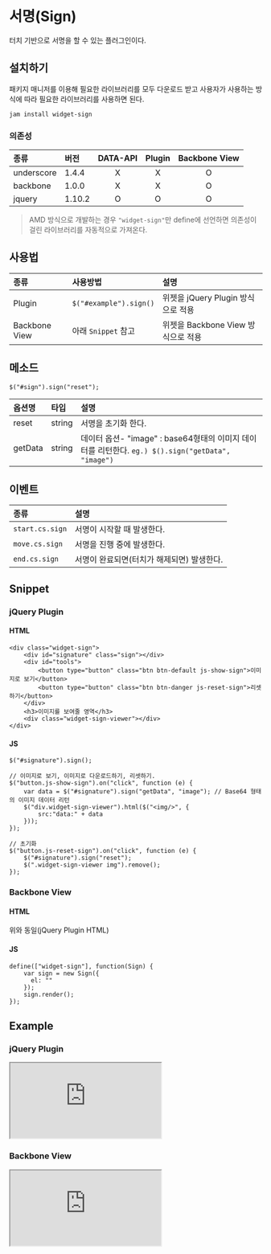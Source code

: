 <!--
{
    "id": 4312,
    "title": "서명(Sign)",
    "outline": "터치 기반으로 서명을 할 수 있는 플러그인이다.",
    "tags": ["widget", "plugin"],
    "order": [4, 3, 12],
    "thumbnail": "4.3.12.sign.png"
}
-->

# 서명(Sign)

터치 기반으로 서명을 할 수 있는 플러그인이다.

## 설치하기

패키지 매니저를 이용해 필요한 라이브러리를 모두 다운로드 받고 사용자가 사용하는 방식에 따라 필요한 라이브러리를 사용하면 된다.

```
jam install widget-sign
```

### 의존성

종류 | 버전 | DATA-API | Plugin | Backbone View
:-- | :-- | :--: | :--: | :--:
underscore | 1.4.4 | X | X | O
backbone | 1.0.0 | X | X | O
jquery | 1.10.2 | O | O | O

> AMD 방식으로 개발하는 경우 `"widget-sign"`만 define에 선언하면 의존성이 걸린 라이브러리를 자동적으로 가져온다.

## 사용법

종류 | 사용방법 | 설명
:-- | :-- | :--
Plugin | `$("#example").sign()` | 위젯을 jQuery Plugin 방식으로 적용
Backbone View | 아래 `Snippet` 참고| 위젯을 Backbone View 방식으로 적용

## 메소드

```
$("#sign").sign("reset");
```

옵션명 | 타입 | 설명
:-- | :-- | :--
reset | string | 서명을 초기화 한다.
getData | string | 데이터 옵션- "image" : base64형태의 이미지 데이터를 리턴한다. `eg.) $().sign("getData", "image")`

## 이벤트

종류 | 설명
:-- | :--
`start.cs.sign` | 서명이 시작할 때 발생한다.
`move.cs.sign` | 서명을 진행 중에 발생한다.
`end.cs.sign` | 서명이 완료되면(터치가 해제되면) 발생한다.

## Snippet

### jQuery Plugin

#### HTML

```
<div class="widget-sign">
    <div id="signature" class="sign"></div>
    <div id="tools">
        <button type="button" class="btn btn-default js-show-sign">이미지로 보기</button>
        <button type="button" class="btn btn-danger js-reset-sign">리셋하기</button>
    </div>
    <h3>이미지를 보여줄 영역</h3>
    <div class="widget-sign-viewer"></div>
</div>
```

#### JS

```
$("#signature").sign();

// 이미지로 보기, 이미지로 다운로드하기, 리셋하기.
$("button.js-show-sign").on("click", function (e) {
    var data = $("#signature").sign("getData", "image"); // Base64 형태의 이미지 데이터 리턴
    $("div.widget-sign-viewer").html($("<img/>", {
        src:"data:" + data
    }));
});

// 초기화
$("button.js-reset-sign").on("click", function (e) {
    $("#signature").sign("reset");
    $(".widget-sign-viewer img").remove();
});
```

### Backbone View
#### HTML
위와 동일(jQuery Plugin HTML)
#### JS
```
define(["widget-sign"], function(Sign) {
    var sign = new Sign({
      el: ""
    });
    sign.render();
});
```

## Example
### jQuery Plugin
<iframe class="jsbin-livecode" src="http://jsbin.com/EJesUPa/latest/embed?html,js,output"></iframe>

### Backbone View
<iframe class="jsbin-livecode" src="http://jsbin.com/ExoVORE/latest/embed?html,js,output"></iframe>